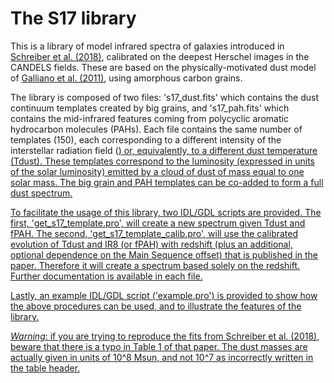 # The S17 library

This is a library of model infrared spectra of galaxies introduced in [Schreiber et al. (2018)], calibrated on the deepest Herschel images in the CANDELS fields. These are based on the physically-motivated dust model of [Galliano et al. (2011)], using amorphous carbon grains.

The library is composed of two files: 's17_dust.fits' which contains the dust continuum templates created by big grains, and 's17_pah.fits' which contains the mid-infrared features coming from polycyclic aromatic hydrocarbon molecules (PAHs). Each file contains the same number of templates (150), each corresponding to a different intensity of the interstellar radiation field (<U>) or, equivalently, to a different dust temperature (Tdust). These templates correspond to the luminosity (expressed in units of the solar luminosity) emitted by a cloud of dust of mass equal to one solar mass. The big grain and PAH templates can be co-added to form a full dust spectrum.

To facilitate the usage of this library, two [IDL]/[GDL] scripts are provided. The first, 'get_s17_template.pro', will create a new spectrum given Tdust and fPAH. The second, 'get_s17_template_calib.pro', will use the calibrated evolution of Tdust and IR8 (or fPAH) with redshift (plus an additional, optional dependence on the Main Sequence offset) that is published in the paper. Therefore it will create a spectrum based solely on the redshift. Further documentation is available in each file.

Lastly, an example IDL/GDL script ('example.pro') is provided to show how the above procedures can be used, and to illustrate the features of the library.

*Warning*: if you are trying to reproduce the fits from Schreiber et al. (2018), beware that there is a typo in Table 1 of that paper. The dust masses are actually given in units of 10^8 Msun, and not 10^7 as incorrectly written in the table header.

[Schreiber et al. (2018)]: http://adsabs.harvard.edu/abs/2018A%26A...609A..30S
[Galliano et al. (2011)]: http://adsabs.harvard.edu/abs/2011A%26A...536A..88G
[IDL]: http://www.exelisvis.com/ProductsServices/IDL.aspx
[GDL]: http://gnudatalanguage.sourceforge.net/
